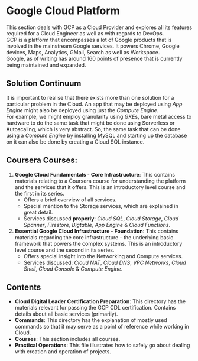 # Google Cloud Platform

This section deals with GCP as a Cloud Provider and explores all its features required for a Cloud Engineer as well as with regards to DevOps.<br />
GCP is a platform that encompasses a lot of Google products that is involved in the mainstream Google services. It powers Chrome, Google devices, Maps, Analytics, GMail, Search as well as Workspace. <br />
Google, as of writing has around 160 points of presence that is currently being maintained and expanded.


## Solution Continuum

It is important to realise that there exists more than one solution for a particular problem in the Cloud. An app that may be deployed using *App Engine* might also be deployed using just the *Compute Engine*.<br />
For example, we might employ granularity using *GKE*s, bare metal access to hardware to do the same task that might be done using Serverless or Autoscaling, which is very abstract. So, the same task that can be done using a *Compute Engine* by installing MySQL and starting up the database on it can also be done by creating a Cloud SQL instance.


## Coursera Courses:

1. **Google Cloud Fundamentals - Core Infrastructure**: This contains materials relating to a Coursera course for understanding the platform and the services that it offers. This is an introductory level course and the first in its series.
    - Offers a brief overview of all services.
    - Special mention to the Storage services, which are explained in great detail.
    - Services discussed **properly**: *Cloud SQL*, *Cloud Storage*, *Cloud Spanner*, *Firestore*, *Bigtable*, *App Engine* & *Cloud Functions*.
1. **Essential Google Cloud Infrastructure - Foundation**: This contains materials regarding the core infrastructure - the underlying basic framework that powers the complex systems. This is an introductory level course and the second in its series.
    - Offers special insight into the Networking and Compute services.
    - Services discussed: *Cloud NAT*, *Cloud DNS*, *VPC Networks*, *Cloud Shell*, *Cloud Console* & *Compute Engine*.


## Contents

- **Cloud Digital Leader Certification Preparation**: This directory has the materials relevant for passing the GCP CDL certification. Contains details about all basic services (primarily).
- **Commands**: This directory has the explanation of mostly used commands so that it may serve as a point of reference while working in Cloud.
- **Courses**: This section includes all courses.
- **Practical Operations**: This file illustrates how to safely go about dealing with creation and operation of projects.